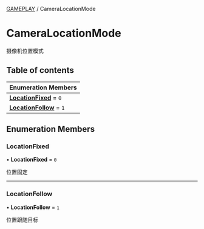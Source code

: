 [GAMEPLAY](../groups/Core.GAMEPLAY.md) / CameraLocationMode

# CameraLocationMode <Badge type="tip" text="Enumeration" /> <Score text="CameraLocationMode" />

摄像机位置模式

## Table of contents

| Enumeration Members |
| :-----|
| **[LocationFixed](mw.CameraLocationMode.md#locationfixed)** = ``0`` <br> |
| **[LocationFollow](mw.CameraLocationMode.md#locationfollow)** = ``1`` <br> |

## Enumeration Members

### LocationFixed <Score text="LocationFixed" /> 

• **LocationFixed** = ``0``

位置固定

___

### LocationFollow <Score text="LocationFollow" /> 

• **LocationFollow** = ``1``

位置跟随目标
